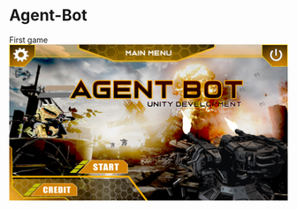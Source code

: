 # Agent-Bot
First game
<img src="https://github.com/CSGD-Game-Developers/Agent-Bot/blob/main/SS/SS1.png">
